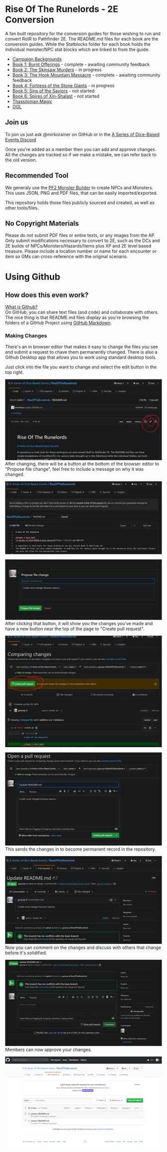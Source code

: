 # Rise Of The Runelords - 2E Conversion

A fan built repository for the conversion guides for those wishing to run and convert RotR to Pathfinder 2E.
The README.md files for each book are the conversion guides. While the Statblocks folder for each book holds the individual monster/NPC stat blocks which are linked to from the guide.  

* [Campaign Backgrounds](./RotRCampaignBackgrounds.md)  
* [Book 1: Burnt Offerings](./Book%201/README.md) - complete - awaiting community feedback
* [Book 2: The Skinsaw Murders](./Book%202/README.md) - in progress
* [Book 3: The Hook Mountain Massacre](./Book%203/README.md) - complete - awaiting community feedback
* [Book 4: Fortress of the Stone Giants](./Book%204/README.md) - in progress
* [Book 5: Sins of the Saviors](./Book%205/README.md) - not started
* [Book 6: Spires of Xin-Shalast](./Book%206/README.md) - not started
* [Thassilonian Magic](./ThassilonianMagic/README.md)
* [OGL](./OGL.md)

## Join us

To join us just ask @mirkorainer on GitHub or in the [A Series of Dice-Based Events Discord](https://discord.gg/UQ8UD3H)  

Once you're added as a member then you can add and approve changes. All the changes are tracked so if we make a mistake, we can refer back to the old version.  

## Recommended Tool

We generaly use the [PF2 Monster Builder](http://monster.pf2.tools/) to create NPCs and Monsters. This uses JSON, PNG and PDF files, that can be easily imported/exported. 

This repository holds those files publicly sourced and created, as well as other tools/files.  

## No Copyright Materials

Please do not submit PDF files or entire texts, or any images from the AP. Only submit modifications necessary to convert to 2E, such as the DCs and 2E builds of NPCs/Monsters/Hazards/Items plus XP and 2E level based treasure. Please include a location number or name for each encounter or item so GMs can cross-reference with the original scenario.

# Using Github

## How does this even work? 

[What is Github?](https://youtu.be/U1C0F-Au9h4)  
On GitHub, you can share text files (and code) and collaborate with others. The nice thing is that README.md files display as you're browsing the folders of a GitHub Project using [GitHub Markdown](https://guides.github.com/features/mastering-markdown/).  

### Making Changes

There's an in browser editor that makes it easy to change the files you see and submit a request to chave them permanently changed. There is also a Github Desktop app that allows you to work using standard desktop tools.

Just click into the file you want to change and select the edit button in the top right.  

![editor icon on GitHub](./Tutorial/ClickEditOnReadmePage.png)
After changing, there will be a button at the bottom of the browser editor to "Propose file change", feel free to include a message on why it was changed.

![typing changes](./Tutorial/TypingChanges.png)

![submit changes](./Tutorial/ProposeFileChange.png)
After clicking that button, it will show you the changes you've made and have a new button near the top of the page to "Create pull request". 

![create a pull request](./Tutorial/CreatePR.png)

![open pull request](./Tutorial/OpenPR.png)
This sends the changes in to become permanent record in the repository.

![submitted pull request](./Tutorial/PR-submitted.png)
Now you can comment on the changes and discuss with others that change before it's solidified.

![comments section](./Tutorial/CommentsOnPR.png)
Members can now approve your changes. 

![where PRs go](./Tutorial/WherePRsGo.png)
